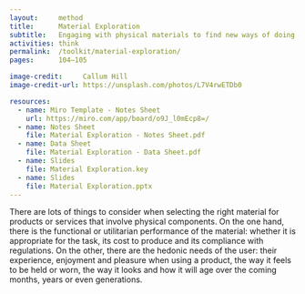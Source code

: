 ```yaml
---
layout:     method
title:      Material Exploration
subtitle:   Engaging with physical materials to find new ways of doing things
activities: think
permalink:  /toolkit/material-exploration/
pages:      104–105

image-credit:     Callum Hill
image-credit-url: https://unsplash.com/photos/L7V4rwETDb0

resources:
  - name: Miro Template - Notes Sheet
    url: https://miro.com/app/board/o9J_l0mEcp8=/
  - name: Notes Sheet
    file: Material Exploration - Notes Sheet.pdf
  - name: Data Sheet
    file: Material Exploration - Data Sheet.pdf
  - name: Slides
    file: Material Exploration.key
  - name: Slides
    file: Material Exploration.pptx
---
```


There are lots of things to consider when selecting the right material for products or services that involve physical components. On the one hand, there is the functional or utilitarian performance of the material: whether it is appropriate for the task, its cost to produce and its compliance with regulations. On the other, there are the hedonic needs of the user: their experience, enjoyment and pleasure when using a product, the way it feels to be held or worn, the way it looks and how it will age over the coming months, years or even generations.